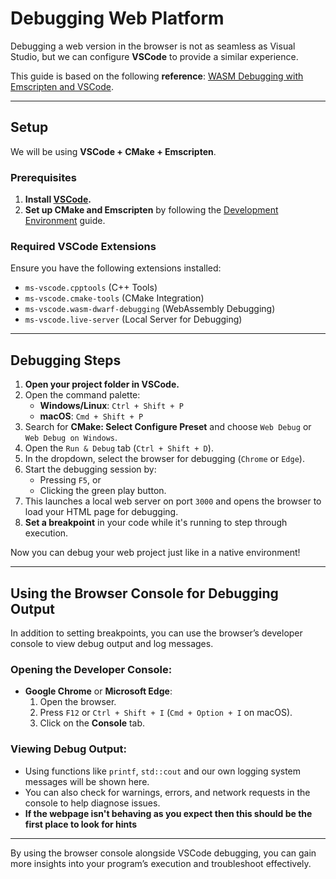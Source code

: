# Debugging Web Platform

Debugging a web version in the browser is not as seamless as Visual Studio, but we can configure **VSCode** to provide a similar experience.

This guide is based on the following **reference**: [WASM Debugging with Emscripten and VSCode](https://floooh.github.io/2023/11/11/emscripten-ide.html).

---

## Setup

We will be using **VSCode + CMake + Emscripten**.

### Prerequisites

1. **Install [VSCode](https://code.visualstudio.com/Download).**
2. **Set up CMake and Emscripten** by following the [Development Environment](DevEnvironment.md) guide.

### Required VSCode Extensions

Ensure you have the following extensions installed:

- `ms-vscode.cpptools` (C++ Tools)
- `ms-vscode.cmake-tools` (CMake Integration)
- `ms-vscode.wasm-dwarf-debugging` (WebAssembly Debugging)
- `ms-vscode.live-server` (Local Server for Debugging)

---

## Debugging Steps

1. **Open your project folder in VSCode.**
2. Open the command palette:
   - **Windows/Linux**: `Ctrl + Shift + P`
   - **macOS**: `Cmd + Shift + P`
3. Search for **CMake: Select Configure Preset** and choose `Web Debug` or `Web Debug on Windows`.
4. Open the `Run & Debug` tab (`Ctrl + Shift + D`).
5. In the dropdown, select the browser for debugging (`Chrome` or `Edge`).
6. Start the debugging session by:
   - Pressing `F5`, or
   - Clicking the green play button.
7. This launches a local web server on port `3000` and opens the browser to load your HTML page for debugging.
8. **Set a breakpoint** in your code while it's running to step through execution.

Now you can debug your web project just like in a native environment!

---

## Using the Browser Console for Debugging Output

In addition to setting breakpoints, you can use the browser’s developer console to view debug output and log messages.

### Opening the Developer Console:
- **Google Chrome** or **Microsoft Edge**:
  1. Open the browser.
  2. Press `F12` or `Ctrl + Shift + I` (`Cmd + Option + I` on macOS).
  3. Click on the **Console** tab.

### Viewing Debug Output:

- Using functions like `printf`, `std::cout` and our own logging system messages will be shown here.
- You can also check for warnings, errors, and network requests in the console to help diagnose issues.
- **If the webpage isn't behaving as you expect then this should be the first place to look for hints**

---

By using the browser console alongside VSCode debugging, you can gain more insights into your program’s execution and troubleshoot effectively.
